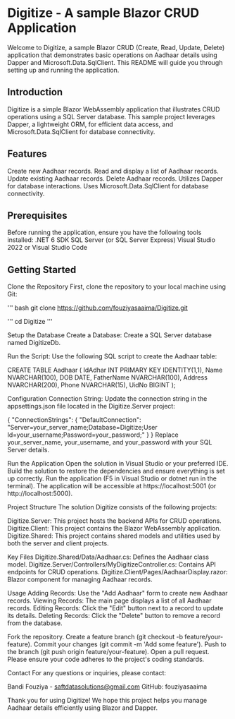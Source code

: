# Digitize - A sample Blazor CRUD Application

Welcome to Digitize, a sample Blazor CRUD (Create, Read, Update, Delete) application that demonstrates basic operations on Aadhaar details using Dapper and Microsoft.Data.SqlClient. This README will guide you through setting up and running the application.


## Introduction
Digitize is a simple Blazor WebAssembly application that illustrates CRUD operations using a SQL Server database. This sample project leverages Dapper, a lightweight ORM, for efficient data access, and Microsoft.Data.SqlClient for database connectivity.

## Features
Create new Aadhaar records.
Read and display a list of Aadhaar records.
Update existing Aadhaar records.
Delete Aadhaar records.
Utilizes Dapper for database interactions.
Uses Microsoft.Data.SqlClient for database connectivity.

## Prerequisites
Before running the application, ensure you have the following tools installed:
.NET 6 SDK
SQL Server (or SQL Server Express)
Visual Studio 2022 or Visual Studio Code

## Getting Started
Clone the Repository
First, clone the repository to your local machine using Git:

''' bash
git clone https://github.com/fouziyasaaima/Digitize.git

'''
cd Digitize
'''

Setup the Database
Create a Database: Create a SQL Server database named DigitizeDb.

Run the Script: Use the following SQL script to create the Aadhaar table:


CREATE TABLE Aadhaar (
    IdAdhar INT PRIMARY KEY IDENTITY(1,1),
    Name NVARCHAR(100),
    DOB DATE,
    FatherName NVARCHAR(100),
    Address NVARCHAR(200),
    Phone NVARCHAR(15),
    UidNo BIGINT
);

Configuration
Connection String: Update the connection string in the appsettings.json file located in the Digitize.Server project:

{
  "ConnectionStrings": {
    "DefaultConnection": "Server=your_server_name;Database=Digitize;User Id=your_username;Password=your_password;"
  }
}
Replace your_server_name, your_username, and your_password with your SQL Server details.


Run the Application
Open the solution in Visual Studio or your preferred IDE.
Build the solution to restore the dependencies and ensure everything is set up correctly.
Run the application (F5 in Visual Studio or dotnet run in the terminal).
The application will be accessible at https://localhost:5001 (or http://localhost:5000).

Project Structure
The solution Digitize consists of the following projects:

Digitize.Server: This project hosts the backend APIs for CRUD operations.
Digitize.Client: This project contains the Blazor WebAssembly application.
Digitize.Shared: This project contains shared models and utilities used by both the server and client projects.

Key Files
Digitize.Shared/Data/Aadhaar.cs: Defines the Aadhaar class model.
Digitize.Server/Controllers/MyDigitizeController.cs: Contains API endpoints for CRUD operations.
Digitize.Client/Pages/AadhaarDisplay.razor: Blazor component for managing Aadhaar records.

Usage
Adding Records: Use the "Add Aadhaar" form to create new Aadhaar records.
Viewing Records: The main page displays a list of all Aadhaar records.
Editing Records: Click the "Edit" button next to a record to update its details.
Deleting Records: Click the "Delete" button to remove a record from the database.


Fork the repository.
Create a feature branch (git checkout -b feature/your-feature).
Commit your changes (git commit -m 'Add some feature').
Push to the branch (git push origin feature/your-feature).
Open a pull request.
Please ensure your code adheres to the project's coding standards.



Contact
For any questions or inquiries, please contact:

Bandi Fouziya - saftdatasolutions@gmail.com
GitHub: fouziyasaaima

Thank you for using Digitize! We hope this project helps you manage Aadhaar details efficiently using Blazor and Dapper.
